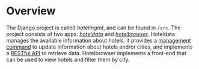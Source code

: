 # Overview
The Django project is called _hotelmgmt_, and can be found in `/src`. The project consists of two apps: [_hoteldata_](apps/hoteldata.md) and [_hotelbrowser_](apps/hotelbrowser.md). Hoteldata manages the available information about hotels: it provides a [management command](commands.md) to update information about hotels and/or cities, and implements a [RESTful API](endpoints.md) to retrieve data. Hotelbrowser implements a front-end that can be used to view hotels and filter them by city.
